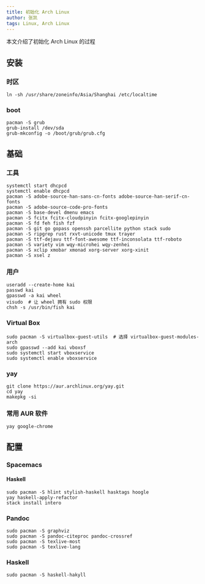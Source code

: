 ```yaml
---
title: 初始化 Arch Linux
author: 张凯
tags: Linux, Arch Linux
---
```


本文介绍了初始化 Arch Linux 的过程

<!--more-->

## 安装

### 时区

```
ln -sh /usr/share/zoneinfo/Asia/Shanghai /etc/localtime
```

### boot

```
pacman -S grub
grub-install /dev/sda
grub-mkconfig -o /boot/grub/grub.cfg
```

## 基础

### 工具

```
systemctl start dhcpcd
systemctl enable dhcpcd
pacman -S adobe-source-han-sans-cn-fonts adobe-source-han-serif-cn-fonts
pacman -S adobe-source-code-pro-fonts
pacman -S base-devel dmenu emacs
pacman -S fcitx fcitx-cloudpinyin fcitx-googlepinyin
pacman -S fd feh fish fzf
pacman -S git go gopass openssh parcellite python stack sudo
pacman -S ripgrep rust rxvt-unicode tmux trayer
pacman -S ttf-dejavu ttf-font-awesome ttf-inconsolata ttf-roboto
pacman -S variety vim wqy-microhei wqy-zenhei
pacman -S xclip xmobar xmonad xorg-server xorg-xinit
pacman -S xsel z
```

### 用户

```
useradd --create-home kai
passwd kai
gpasswd -a kai wheel
visudo  # 让 wheel 拥有 sudo 权限
chsh -s /usr/bin/fish kai
```

### Virtual Box

```
sudo pacman -S virtualbox-guest-utils  # 选择 virtualbox-guest-modules-arch
sudo gpasswd --add kai vboxsf
sudo systemctl start vboxservice
sudo systemctl enable vboxservice
```

### yay

```
git clone https://aur.archlinux.org/yay.git
cd yay
makepkg -si
```

### 常用 AUR 软件

```
yay google-chrome
```

## 配置

### Spacemacs

#### Haskell

```
sudo pacman -S hlint stylish-haskell hasktags hoogle
yay haskell-apply-refactor
stack install intero
```

### Pandoc

```
sudo pacman -S graphviz
sudo pacman -S pandoc-citeproc pandoc-crossref
sudo pacman -S texlive-most
sudo pacman -S texlive-lang
```

### Haskell

```
sudo pacman -S haskell-hakyll
```
